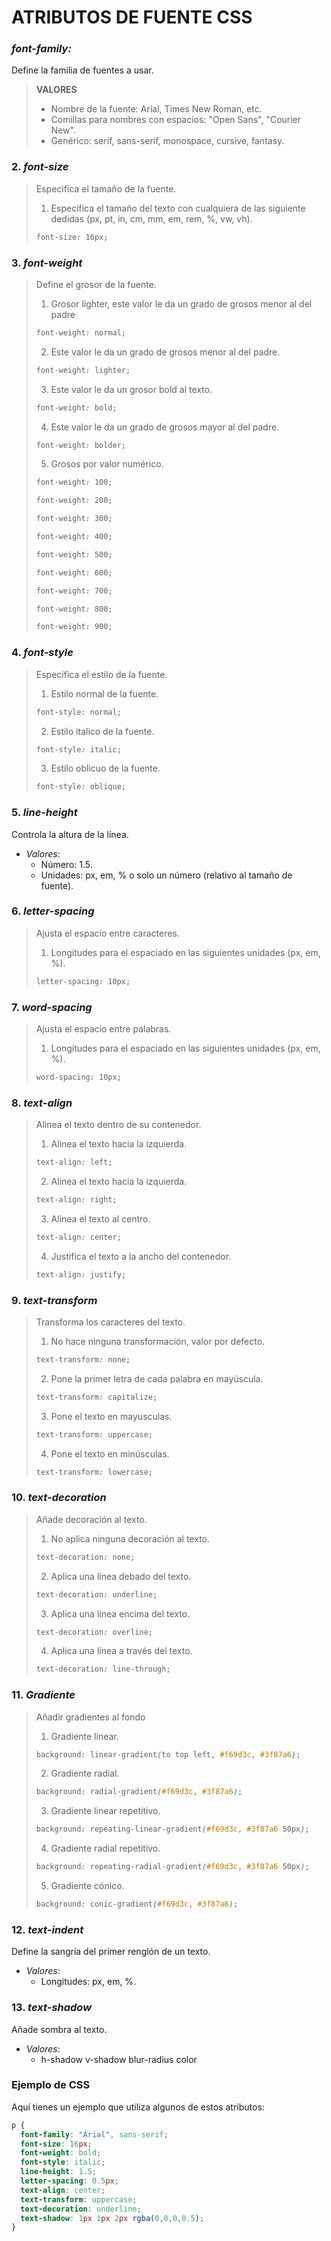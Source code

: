 # ATRIBUTOS DE FUENTE CSS

### ***font-family:***
Define la familia de fuentes a usar.
> **VALORES**
> - Nombre de la fuente: Arial, Times New Roman, etc.
> - Comillas para nombres con espacios: "Open Sans", "Courier New".
> - Genérico: serif, sans-serif, monospace, cursive, fantasy.

### 2. *font-size*
> Especifica el tamaño de la fuente.
> 1. Especifica el tamaño del texto con cualquiera de las siguiente dedidas (px, pt, in, cm, mm, em, rem, %, vw, vh).
> ```css
> font-size: 16px;
> ```

### 3. *font-weight*
> Define el grosor de la fuente.
> 1. Grosor lighter, este valor le da un grado de grosos menor al del padre
> ```css
> font-weight: normal;
> ```
> 2. Este valor le da un grado de grosos menor al del padre.
> ```css
> font-weight: lighter;
> ```
> 3. Este valor le da un grosor bold al texto.
> ```css
> font-weight: bold;
> ```
> 4. Este valor le da un grado de grosos mayor al del padre.
> ```css
> font-weight: bolder;
> ```
> 5. Grosos por valor numérico.
> ```css
> font-weight: 100;
> ```
> ```css
> font-weight: 200;
> ```
> ```css
> font-weight: 300;
> ```
> ```css
> font-weight: 400;
> ```
> ```css
> font-weight: 500;
> ```
> ```css
> font-weight: 600;
> ```
> ```css
> font-weight: 700;
> ```
> ```css
> font-weight: 800;
> ```
> ```css
> font-weight: 900;
> ```

### 4. *font-style*
> Especifica el estilo de la fuente.
> 1. Estilo normal de la fuente.
> ```css
> font-style: normal;
> ```
> 2. Estilo italico de la fuente.
> ```css
> font-style: italic;
> ```
> 3. Estilo oblicuo de la fuente.
> ```css
> font-style: oblique;
> ```

### 5. *line-height*
   Controla la altura de la línea.
   - *Valores*:
     - Número: 1.5.
     - Unidades: px, em, % o solo un número (relativo al tamaño de fuente).
     
### 6. *letter-spacing*
> Ajusta el espacio entre caracteres.
> 1. Longitudes para el espaciado en las siguientes unidades (px, em, %).
> ```css
> letter-spacing: 10px;
> ```

### 7. *word-spacing*
> Ajusta el espacio entre palabras.
> 1. Longitudes para el espaciado en las siguientes unidades (px, em, %).
> ```css
> word-spacing: 10px;
> ```

### 8. *text-align*
> Alinea el texto dentro de su contenedor.
> 1. Alinea el texto hacia la izquierda.
> ```css
> text-align: left;
> ```
> 2. Alinea el texto hacia la izquierda.
> ```css
> text-align: right;
> ```
> 3. Alinea el texto al centro.
> ```css
> text-align: center;
> ```
> 4. Justifica el texto a la ancho del contenedor.
> ```css
> text-align: justify;
> ```

### 9. *text-transform*
> Transforma los caracteres del texto.
> 1. No hace ninguna transformación, valor por defecto.
> ```css
> text-transform: none;
> ```
> 2. Pone la primer letra de cada palabra en mayúscula.
> ```css
> text-transform: capitalize;
> ```
> 3. Pone el texto en mayusculas.
> ```css
> text-transform: uppercase;
> ```
> 4. Pone el texto en minúsculas.
> ```css
> text-transform: lowercase;
> ```

### 10. *text-decoration*
> Añade decoración al texto.
> 1. No aplica ninguna decoración al texto.
> ```css
> text-decoration: none;
> ```
> 2. Aplica una línea debado del texto.
> ```css
> text-decoration: underline;
> ```
> 3. Aplica una línea encima del texto.
> ```css
> text-decoration: overline;
> ```
> 4. Aplica una línea a través del texto.
> ```css
> text-decoration: line-through;
> ```

### 11. ***Gradiente***
> Añadir gradientes al fondo
> 1. Gradiente linear.
> ```css
> background: linear-gradient(to top left, #f69d3c, #3f87a6);
> ```
> 2. Gradiente radial.
> ```css
> background: radial-gradient(#f69d3c, #3f87a6);
> ```
> 3. Gradiente linear repetitivo.
> ```css
> background: repeating-linear-gradient(#f69d3c, #3f87a6 50px);
> ```
> 4. Gradiente radial repetitivo.
> ```css
> background: repeating-radial-gradient(#f69d3c, #3f87a6 50px);
> ```
> 5. Gradiente cónico.
> ```css
> background: conic-gradient(#f69d3c, #3f87a6);
> ```

### 12. *text-indent*
   Define la sangría del primer renglón de un texto.
   - *Valores*:
     - Longitudes: px, em, %.

### 13. *text-shadow*
   Añade sombra al texto.
   - *Valores*:
     - h-shadow v-shadow blur-radius color

### Ejemplo de CSS
Aquí tienes un ejemplo que utiliza algunos de estos atributos:

```CSS
p {
  font-family: "Arial", sans-serif;
  font-size: 16px;
  font-weight: bold;
  font-style: italic;
  line-height: 1.5;
  letter-spacing: 0.5px;
  text-align: center;
  text-transform: uppercase;
  text-decoration: underline;
  text-shadow: 1px 1px 2px rgba(0,0,0,0.5);
}
```


